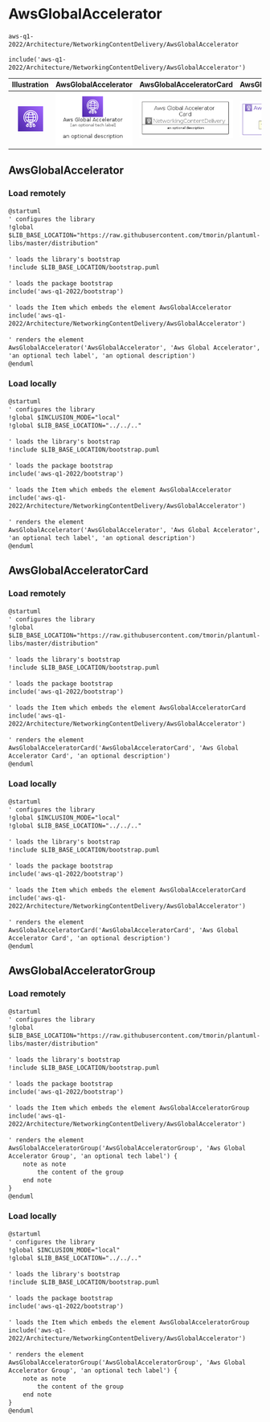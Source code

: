 # AwsGlobalAccelerator


```text
aws-q1-2022/Architecture/NetworkingContentDelivery/AwsGlobalAccelerator
```

```text
include('aws-q1-2022/Architecture/NetworkingContentDelivery/AwsGlobalAccelerator')
```



| Illustration | AwsGlobalAccelerator | AwsGlobalAcceleratorCard | AwsGlobalAcceleratorGroup |
| :---: | :---: | :---: | :---: |
| ![illustration for Illustration](../../../aws-q1-2022/Architecture/NetworkingContentDelivery/AwsGlobalAccelerator.png) | ![illustration for AwsGlobalAccelerator](../../../aws-q1-2022/Architecture/NetworkingContentDelivery/AwsGlobalAccelerator.Local.png) | ![illustration for AwsGlobalAcceleratorCard](../../../aws-q1-2022/Architecture/NetworkingContentDelivery/AwsGlobalAcceleratorCard.Local.png) | ![illustration for AwsGlobalAcceleratorGroup](../../../aws-q1-2022/Architecture/NetworkingContentDelivery/AwsGlobalAcceleratorGroup.Local.png) |




## AwsGlobalAccelerator

### Load remotely
```plantuml
@startuml
' configures the library
!global $LIB_BASE_LOCATION="https://raw.githubusercontent.com/tmorin/plantuml-libs/master/distribution"

' loads the library's bootstrap
!include $LIB_BASE_LOCATION/bootstrap.puml

' loads the package bootstrap
include('aws-q1-2022/bootstrap')

' loads the Item which embeds the element AwsGlobalAccelerator
include('aws-q1-2022/Architecture/NetworkingContentDelivery/AwsGlobalAccelerator')

' renders the element
AwsGlobalAccelerator('AwsGlobalAccelerator', 'Aws Global Accelerator', 'an optional tech label', 'an optional description')
@enduml
```

### Load locally
```plantuml
@startuml
' configures the library
!global $INCLUSION_MODE="local"
!global $LIB_BASE_LOCATION="../../.."

' loads the library's bootstrap
!include $LIB_BASE_LOCATION/bootstrap.puml

' loads the package bootstrap
include('aws-q1-2022/bootstrap')

' loads the Item which embeds the element AwsGlobalAccelerator
include('aws-q1-2022/Architecture/NetworkingContentDelivery/AwsGlobalAccelerator')

' renders the element
AwsGlobalAccelerator('AwsGlobalAccelerator', 'Aws Global Accelerator', 'an optional tech label', 'an optional description')
@enduml
```

## AwsGlobalAcceleratorCard

### Load remotely
```plantuml
@startuml
' configures the library
!global $LIB_BASE_LOCATION="https://raw.githubusercontent.com/tmorin/plantuml-libs/master/distribution"

' loads the library's bootstrap
!include $LIB_BASE_LOCATION/bootstrap.puml

' loads the package bootstrap
include('aws-q1-2022/bootstrap')

' loads the Item which embeds the element AwsGlobalAcceleratorCard
include('aws-q1-2022/Architecture/NetworkingContentDelivery/AwsGlobalAccelerator')

' renders the element
AwsGlobalAcceleratorCard('AwsGlobalAcceleratorCard', 'Aws Global Accelerator Card', 'an optional description')
@enduml
```

### Load locally
```plantuml
@startuml
' configures the library
!global $INCLUSION_MODE="local"
!global $LIB_BASE_LOCATION="../../.."

' loads the library's bootstrap
!include $LIB_BASE_LOCATION/bootstrap.puml

' loads the package bootstrap
include('aws-q1-2022/bootstrap')

' loads the Item which embeds the element AwsGlobalAcceleratorCard
include('aws-q1-2022/Architecture/NetworkingContentDelivery/AwsGlobalAccelerator')

' renders the element
AwsGlobalAcceleratorCard('AwsGlobalAcceleratorCard', 'Aws Global Accelerator Card', 'an optional description')
@enduml
```

## AwsGlobalAcceleratorGroup

### Load remotely
```plantuml
@startuml
' configures the library
!global $LIB_BASE_LOCATION="https://raw.githubusercontent.com/tmorin/plantuml-libs/master/distribution"

' loads the library's bootstrap
!include $LIB_BASE_LOCATION/bootstrap.puml

' loads the package bootstrap
include('aws-q1-2022/bootstrap')

' loads the Item which embeds the element AwsGlobalAcceleratorGroup
include('aws-q1-2022/Architecture/NetworkingContentDelivery/AwsGlobalAccelerator')

' renders the element
AwsGlobalAcceleratorGroup('AwsGlobalAcceleratorGroup', 'Aws Global Accelerator Group', 'an optional tech label') {
    note as note
        the content of the group
    end note
}
@enduml
```

### Load locally
```plantuml
@startuml
' configures the library
!global $INCLUSION_MODE="local"
!global $LIB_BASE_LOCATION="../../.."

' loads the library's bootstrap
!include $LIB_BASE_LOCATION/bootstrap.puml

' loads the package bootstrap
include('aws-q1-2022/bootstrap')

' loads the Item which embeds the element AwsGlobalAcceleratorGroup
include('aws-q1-2022/Architecture/NetworkingContentDelivery/AwsGlobalAccelerator')

' renders the element
AwsGlobalAcceleratorGroup('AwsGlobalAcceleratorGroup', 'Aws Global Accelerator Group', 'an optional tech label') {
    note as note
        the content of the group
    end note
}
@enduml
```

